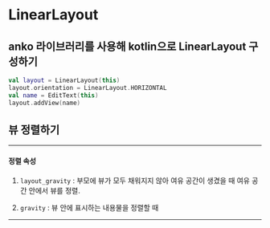 # LinearLayout

## anko 라이브러리를 사용해 kotlin으로 LinearLayout 구성하기
```kotlin
val layout = LinearLayout(this)
layout.orientation = LinearLayout.HORIZONTAL
val name = EditText(this)
layout.addView(name)
```

## 뷰 정렬하기

----
#### 정렬 속성
1. `layout_gravity` : 부모에 뷰가 모두 채워지지 않아 여유 공간이 생겼을 때 여유 공간 안에서 뷰를 정렬.

2. `gravity` : 뷰 안에 표시하는 내용물을 정렬할 때 

----